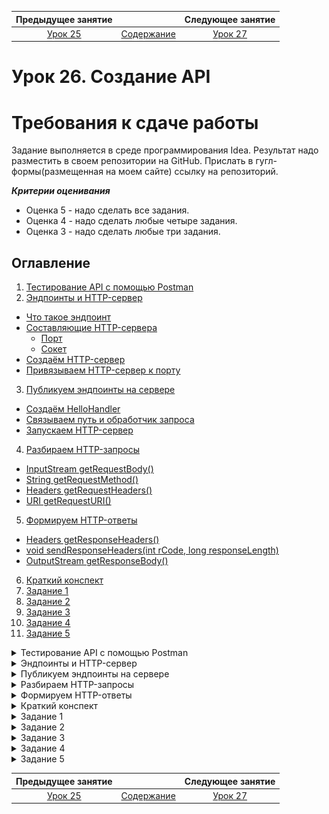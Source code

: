    Предыдущее занятие   |           &nbsp;           |   Следующее занятие    
:----------------------:|:--------------------------:|:----------------------:
 [Урок 25](LESSON25.MD) | [Содержание](../README.MD) | [Урок 27](LESSON27.MD) 

# Урок 26. Создание API

# Требования к сдаче работы

Задание выполняется в среде программирования Idea. Результат надо разместить в своем репозитории на GitHub.
Прислать в гугл-формы(размещенная на моем сайте) ссылку на репозиторий.

***Критерии оценивания***

* Оценка 5 - надо сделать все задания.
* Оценка 4 - надо сделать любые четыре задания.
* Оценка 3 - надо сделать любые три задания.


## Оглавление

1. [Тестирование API с помощью Postman](#тестирование-api-с-помощью-postman)
2. [Эндпоинты и HTTP-сервер](#эндпоинты-и-http-сервер)
  * [Что такое эндпоинт](#что-такое-эндпоинт)
  * [Составляющие HTTP-сервера](#составляющие-http-сервера)
    * [Порт](#порт)
    * [Сокет](#сокет)
  * [Создаём HTTP-сервер](#создаём-http-сервер)
  * [Привязываем HTTP-сервер к порту](#привязываем-http-сервер-к-порту)
3. [Публикуем эндпоинты на сервере](#публикуем-эндпоинты-на-сервере)
  * [Создаём HelloHandler](#создаём-hellohandler)
  * [Связываем путь и обработчик запроса](#связываем-путь-и-обработчик-запроса)
  * [Запускаем HTTP-сервер](#запускаем-http-сервер)
4. [Разбираем HTTP-запросы](#разбираем-http-запросы)
  * [InputStream getRequestBody()](#inputstream-getrequestbody)
  * [String getRequestMethod()](#string-getrequestmethod)
  * [Headers getRequestHeaders()](#headers-getrequestheaders)
  * [URI getRequestURI()](#uri-getrequesturi)
5. [Формируем HTTP-ответы](#формируем-http-ответы)
  * [Headers getResponseHeaders()](#headers-getresponseheaders)
  * [void sendResponseHeaders(int rCode, long responseLength)](#void-sendresponseheadersint-rcode-long-responselength)
  * [OutputStream getResponseBody()](#outputstream-getresponsebody)
6. [Краткий конспект](#краткий-конспект)
7. [Задание 1](#задание-1)
8. [Задание 2](#задание-2)
9. [Задание 3](#задание-3)
10. [Задание 4](#задание-4)
11. [Задание 5](#задание-5)


<details>

<summary>Тестирование API с помощью Postman</summary>

## Тестирование API с помощью Postman

Изучите подробно материал по [ссылке](https://testengineer.ru/gajd-po-testirovaniyu-v-postman/) 


</details>


<details>

<summary>Эндпоинты и HTTP-сервер</summary>

## Эндпоинты и HTTP-сервер

В этом уроке вы создадите свой первый HTTP-сервер. 
Но сначала разберём несколько важных терминов, которые 
помогут вам лучше понять суть работы веб-серверов.

### Что такое эндпоинт
**Эндпоинт** (от англ. _end-point_, «конечная точка») — это комбинация URL-адреса и
HTTP-метода. Каждый эндпоинт отвечает за выполнение конкретной задачи. 
Допустим, есть URL-адрес для работы с фотографиями: `http://сервер-с-фотографиями/фотографии`. 
По этому URL-адресу можно отправлять запросы с методами `GET`, `POST` и `DELETE`:
* `GET http://сервер-с-фотографиями/фотографии вернёт все фотографии`;
* `POST http://сервер-с-фотографиями/фотографии сохранит фотографию, переданную в теле запроса`;
* `DELETE http://сервер-с-фотографиями/фотографии удалит все фотографии`.

Эти три запроса — разные эндпоинты, реализующие разную логику, хотя URL-адрес у них одинаковый. 

Применительно к эндпоинтам обычно не используется полный URL-адрес. 
HTTP-сервер может быть запущен на разных серверах и под разными доменными именами,
а значит, и полный URL может быть каждый раз разный.
Вместо этого используется понятие **путь** (англ. _path_) — это часть URL, 
отвечающая за местоположение ресурса на сервере. Тогда для
нашего примера описание эндпоинтов выглядело бы так:
* `GET /фотографии`
* `POST /фотографии`
* `DELETE /фотографии`

Обычно разработчики создают отдельный 
эндпоинт для каждого действия, которое нужно выполнить клиенту. 
Примеры таких действий: 

* `GET /newsfeed` — получить ленту новостей;
* `POST /comment` — опубликовать комментарий к новости;
* `DELETE /comment/comment-id` — удалить комментарий с идентификатором comment-id.

Пути эндпоинтов иногда делают вложенными, если задача или предметная область сложные
и такое построение
элементов упростит их восприятие. Например, для новостного портала это могут быть рубрики:

* `/news/latest` — самые свежие новости;
* `/news/auto` — автоновости;
* `/news/hi-tech` — новости из мира технологий;
* `/news/hi-tech/latest` — самые свежие новости из мира технологий.

За описание и публикацию эндпоинтов отвечает HTTP-сервер. Чтобы написать свой веб-сервер, 
разработчики обычно используют библиотеку или фреймворк. Это упрощает процесс разработки. 
В стандартной библиотеке Java есть свой HTTP-сервер, он находится 
в пакете `com.sun.net.httpserver`. Главный класс, реализующий логику веб-сервера, 
называется `HttpServer`. Прежде чем поработать с ним, расскажем ещё о двух важных понятиях.

### Составляющие HTTP-сервера

#### Порт

При передаче по сети информация разбивается на блоки. 
Эти блоки называют **сетевыми пакетами** (англ. _network packet_). 
Внутри пакетов есть не только данные, но **IP-адрес** и **номер порта**. 
Они играют для сетевого пакета ту же роль, что и адрес, и имя получателя на посылке. 

Если по IP-адресу определяется нужный компьютер, то порт — число в диапазоне от
1 до 65535, которое идентифицирует конкретную программу. 
Номер порта есть у каждой программы, подключённой к сети.
Он уникален — две разные программы не могут использовать 
одинаковый порт на одном компьютере. По номеру порта операционная система 
находит программу-получателя, которой предназначен пакет данных.

> 💡 Число 65535 получено в результате применения формулы 2^16 - 1
 Число 2 здесь — это основание двоичной системы счисления, а 16 — количество бит для хранения номера порта в памяти.


### Сокет

**Сокет** (от англ. _socket_, «разъём», «розетка») — это средство операционной системы, 
через которое программа может получить доступ к сети. Процесс получения доступа 
называется открытием сокета. IP-адрес и номер сетевого порта считаются параметрами сокета. 

Чтобы открыть сокет, программа должна передать операционной системе 
конкретные IP-адрес и номер сетевого порта, которые она будет использовать
(компьютер может быть подключён к нескольким сетям и иметь несколько IP-адресов, 
плюс на нём доступно 65535 портов). 
Разрешено открывать одновременно несколько сокетов с разными настройками. 
Это необходимо, когда программа должна быть доступна из сети сразу на нескольких портах.

> 💡 В некоторых случаях операционная система может отказать программе в открытии сокета. 
> Чаще всего это происходит, если порт уже занят другой программой, 
> указан неверный IP-адрес или у программы недостаточно прав для открытия сокета.

Когда сокет открыт, программа начинает принимать входящие соединения или, как говорят разработчики, 
«слушает порт» — реагирует на сетевые запросы в соответствии со своей логикой.

![img.png](img.png)

### Создаём HTTP-сервер

Работа с классом `HttpServer` начинается с создания нового объекта.
Для этого нужен статический метод `create`.

```java
import com.sun.net.httpserver.HttpServer;

HttpServer httpServer = HttpServer.create();
```

Через этот объект будет производиться дальнейшая настройка сервера.

### Привязываем HTTP-сервер к порту

Чтобы связать созданный объект HTTP-сервера с портом, нужно использовать 
метод `bind` (англ. _bind_ — «привязывать»). В качестве параметров он принимает 
описание сокета и размер очереди **бэклога** (англ. backlog — «задолженность», «резерв»).

```java
HttpServer httpServer = HttpServer.create(); // создали веб-сервер
// связываем сервер с портом: передаём настройки сокета и бэклога
httpServer.bind(new InetSocketAddress(8080), 0);
```

Класс `InetSocketAddress` описывает сетевой сокет, то есть IP-адрес и номер порта,
по которым сервер будет ожидать входящие запросы. В нашем примере мы указали только номер
порта — `8080`. Это значит, что наш сервер будет использовать все доступные на компьютере сети 
и принимать запросы на указанный порт.

В качестве второго параметра был передан размер бэклог-очереди. 
Это число соединений, которые могут находиться в ожидании, пока сервер обрабатывает 
текущий запрос. Так как мы указали число `0`, будет использовано стандартное значение,
определённое в операционной системе, в которой запущен сервер.

Если передать, например, `5`, то сервер, который занят обработкой
очередного запроса, сможет принять еще до пяти новых запросов. 
Их он поместит в очередь ожидания. Все другие входящие соединения будут отклонятся, 
пока не появится свободное место в бэклоге.

Создание объекта HTTP-сервера и его привязку к порту можно 
объединить в одном вызове метода `create`. Для этого нужно передать ему в 
качестве параметров те же данные, что и в метод `bind`.

```java
import com.sun.net.httpserver.HttpServer;

import java.net.InetSocketAddress;

// создаём и сразу привязываем HTTP-сервер к порту
HttpServer httpServer = HttpServer.create(new InetSocketAddress(8080), 0);
```

Вызов метода `bind` и метода `create` с теми же параметрами — 
абсолютно равноценные способы привязки HTTP-сервера к порту. 

Созданный нами веб-сервер будет работать на всех доступных IP-адресах, «слушать» порт 
8080 и обрабатывать стандартное число соединений, которое предусмотрено операционной системой.

![img_1.png](img_1.png)

Теперь вы знаете, что такое эндпоинты — сочетание URL-адреса и HTTP-метода. 
Каждый такой эндпоинт отвечает за выполнение определённой задачи. А ещё мы показали,
как создать свой HTTP-сервер. Теперь на созданном веб-сервере 
нужно опубликовать необходимые эндпоинты. Всё это вы сделаете в следующем уроке.

</details>


<details>

<summary>Публикуем эндпоинты на сервере</summary>

## Публикуем эндпоинты на сервере

Мы показали, как создать HTTP-сервер, 
но у него пока нет эндпоинтов, он не запущен и не обрабатывает запросы клиента.
Пора это исправить!

### Создаём `HelloHandler`

В этом уроке создадим простой HTTP-сервер, обрабатывающий
запросы только по одному пути — `/hello`. Пока что мы не будем добавлять 
обработку конкретных HTTP-методов — и на `GET /hello`, и на `POST /hello` реакция 
сервера будет одинаковой. Зато можно считать, что эндпоинтов не один, а несколько!

Создадим класс `HelloHandler` — реализацию интерфейса `HttpHandler` 
(от англ. handler, «обработчик», «проводник»).

```java
import com.sun.net.httpserver.HttpHandler;

class HelloHandler implements HttpHandler {
}
```

Внутри класса `HelloHandler` необходимо переопределить метод 
`public void handle(HttpExchange httpExchange)`. В этом методе будет находиться код, 
который определяет логику работы эндпоинта.

В качестве аргумента метод `handle` принимает объект класса `HttpExchange` (от англ. 
_exchange_ — «обмен»). Этот объект создаёт сам HTTP-сервер 
и передаёт его в метод `handle`, когда принимает очередной запрос по сети. 
Объект класса `HttpExchange` позволяет как получить информацию о запросе, 
который принял сервер (HTTP-метод, HTTP-заголовки, тело запроса), так и настроить 
параметры ответа (код, заголовки и тело ответа). Поэтому он и называется exchange 
— ведь позволяет обменять входящую информацию на исходящую.

```java
import com.sun.net.httpserver.HttpExchange;
import com.sun.net.httpserver.HttpHandler;

import java.io.IOException;
import java.io.OutputStream;
import java.nio.charset.StandardCharsets;

class HelloHandler implements HttpHandler {
    @Override
    public void handle(HttpExchange httpExchange) throws IOException {
        // получаем запрос, но ничего не отправляем в ответ
    }
}
```


Хотя этот метод уже начнёт обрабатывать запросы, клиент ничего не узнает о реакции сервера на них. Не возвращать код сообщения в ответ — плохая практика, и зачастую такой ответ будет считаться некорректным.

Настроить код ответа поможет вызов метода
`httpExchange.sendResponseHeaders(int rCode, long responseLength)`.
Этот метод формирует и отправляет первую часть HTTP-ответа — заголовки и его код.
Аргумент `rCode` определяет код ответа, а `responseLength` — длину ответа в байтах. 
Если размер сообщения будет отличаться, оно не отправится. Можно передать в качестве 
этого параметра 0, тогда размер ответа учитываться не будет.

Теперь в ответ на запрос сервер будет возвращать код `200`.
```java
import com.sun.net.httpserver.HttpExchange;
import com.sun.net.httpserver.HttpHandler;

import java.io.IOException;

class HelloHandler implements HttpHandler {
    @Override
    public void handle(HttpExchange httpExchange) throws IOException {
        // возвращаем HTTP-ответ с кодом 200 OK и не указываем размер сообщения
        httpExchange.sendResponseHeaders(200, 0);
    }
}
```

Сейчас сервер возвращает только код ответа. Этого достаточно, чтобы сообщить, 
что запрос успешно обработан, поэтому ответ на запрос к эндпоинту может 
не содержать тело ответа. 

Если вместе с ответом необходимо передать какие-либо данные, 
нужно получить экземпляр класса `OutputStream` (выходной поток данных, или поток вывода),
который позволит записать все необходимые данные в тело ответа. 
Чтобы это сделать, следует вызвать метод 
`getResponseBody` класса `HttpExchange`. Класс `OutputStream` позволяет записывать 
данные в виде массива байтов. Для этого необходимо вызвать метод `write(byte b[])`.

```java
import com.sun.net.httpserver.HttpExchange;
import com.sun.net.httpserver.HttpHandler;

import java.io.IOException;
import java.io.OutputStream;

class HelloHandler implements HttpHandler {
    @Override
    public void handle(HttpExchange httpExchange) throws IOException {
        // формируем ответ клиенту в виде простой строки и кода ответа 200

        // устанавливаем код ответа и отправляем его вместе с заголовками по умолчанию
        httpExchange.sendResponseHeaders(200, 0);

        // отправляем тело ответа, записывая строку в выходящий поток
        String response = "Hey! Glad to see you on our server.";
        try (OutputStream os = httpExchange.getResponseBody()) {
            os.write(response.getBytes());
        }
    }
}
```

Теперь сервер сможет вежливо поприветствовать пользователя! 
Осталось лишь связать обработчик и путь.

> ⚠️ В приведённом коде важна последовательность действий. Из урока о структуре HTTP-сообщений 
> вы узнали, что они состоят из следующих частей: стартовая строка, 
> заголовок и тело (которого может и не быть).
> Вызов метода `sendResponseHeaders` сразу же отсылает клиенту 
> стартовую строку и заголовки ответа. Поэтому важно, чтобы он был вызван 
> до отправки тела ответа, иначе HTTP-сообщение будет некорректным и приведёт к ошибке.

### Связываем путь и обработчик запроса

Чтобы сервер понимал, как обрабатывать запросы по конкретному пути,
нужно связать путь и его обработчик запросов. Делается это с помощью метода
`createContext(String path, HttpHandler handler)`.

```java
HttpServer httpServer = HttpServer.create(new InetSocketAddress(8080), 0);
// связываем конкретный путь и его обработчик
httpServer.createContext("/hello", new HelloHandler());
```

Метод `createContext(String path, HttpHandler handler)` принимает следующие параметры:

* `String path` — это путь, запросы к которому нужно обработать.
В нашем примере это строка `"/hello"`.
* `HttpHandler handler` — экземпляр класса, реализующего интерфейс `HttpHandler`. 
В этом классе должна содержаться логика обработки запросов. В нашем примере это класс `HelloHandler` созданный ранее.

Пользователи смогут обратиться к созданному эндпоинту по адресу 
`http://server-address:8080/hello` в браузере.

![img_2.png](img_2.png)

Обратите внимание: в коде веб-сервера указывается только путь. 
Базовый адрес может быть доменом или IP-адресом. Такой подход позволяет
избежать жёсткой привязки в коде программы к какому-то конкретному 
IP-адресу или домену. Если позже нужно будет запустить веб-сервер
на другом базовом адресе, то вносить изменения в код не потребуется.

![img_3.png](img_3.png)

### Запускаем HTTP-сервер

Необходимые для работы сервера элементы описаны, 
и его можно запускать! Чтобы запустить сервер, нужно вызвать метод `start`.

```java
httpServer.start();
```

Итак, код веб-сервера с эндпоинтом `/hello` получился таким.

```java
import com.sun.net.httpserver.HttpExchange;
import com.sun.net.httpserver.HttpHandler;
import com.sun.net.httpserver.HttpServer;

import java.io.IOException;
import java.io.OutputStream;
import java.net.InetSocketAddress;

public class Practicum {
    private static final int PORT = 8080;

    // IOException могут сгенерировать методы create() и bind(...)
    public static void main(String[] args) throws IOException {
        HttpServer httpServer = HttpServer.create();

        httpServer.bind(new InetSocketAddress(PORT), 0); // связываем сервер с сетевым портом
        httpServer.createContext("/hello", new HelloHandler()); // связываем путь и обработчик
        httpServer.start(); // запускаем сервер

        System.out.println("HTTP-сервер запущен на " + PORT + " порту!");
    }

    static class HelloHandler implements HttpHandler {
        @Override
        public void handle(HttpExchange httpExchange) throws IOException {
            System.out.println("Началась обработка /hello запроса от клиента.");

            String response = "Hey! Glad to see you on our server.";
            httpExchange.sendResponseHeaders(200, 0);

            try (OutputStream os = httpExchange.getResponseBody()) {
                os.write(response.getBytes());
            }
        }
    }
}
```

Скопируйте этот код в IDEA и запустите HTTP-сервер на своём компьютере. 
Затем откройте адрес `http://localhost:8080/hello` в браузере — это действие будет 
равноценно отправке запроса `GET http://localhost:8080/hello`. Также отправьте этот запрос 
с помощью Postman. 

> 💡 Обратите внимание на базовый адрес `localhost` (от англ. _local_, «местный» и _host_, «тот, 
> кто принимает гостей», «хост»). Это зарезервированное доменное имя для обращения 
> к текущему компьютеру. Запросы, отправленные на `localhost`, остаются на локальном устройстве. 
> Программа-сервер работает на том же компьютере, что и программа-клиент. 
> Разработчики используют эту возможность для тестирования приложений.
> Например, чтобы проверить, насколько корректно функционируют API.

После запуска сервер будет ожидать запросы и начнёт обрабатывать их, как только они поступят. 
Когда это произойдёт, в консоли 
появится сообщение: `Началась обработка /hello запроса от клиента.`, а в браузере вы
увидите ответ от сервера: `Hey! Glad to see you on our server`. (англ. «Привет! Рады видеть 
на нашем сервере»).

Поэкспериментируйте с кодом. Например, измените текст, который возвращает 
эндпоинт `/hello`, или запустите сервер на другом порту (не на 8080).

</details>

<details>

<summary>Разбираем HTTP-запросы</summary>

## Разбираем HTTP-запросы

Любой HTTP-запрос состоит из нескольких частей: HTTP-метод, заголовки, адрес, 
а также тело запроса. Для работы с каждым из этих элементов у класса `HttpExchange` 
есть отдельные методы. Разберём их подробнее.

### InputStream getRequestBody()

Метод возвращает тело запроса, то есть данные, которые клиент отправил на сервер.
Это может быть **простой текст** (англ. plain text), картинка, любой файл — спецификация
HTTP не устанавливает ограничений для типа данных.

Важно, чтобы клиент мог закодировать эти данные в бинарном виде, 
то есть в виде нулей и единиц, а сервер — правильно раскодировать и обработать. 
Поэтому со стороны сервера иногда добавляются дополнительные проверки на тип передаваемых 
в запросе данных, на их размер и так далее.

Метод `getRequestBody` возвращает `InputStream` — входящий поток байтов. И передаёт в
него данные по мере получения очередного сетевого пакета, составляющего тело запроса.
Этот поток байтов необходимо обработать и сконвертировать в такой тип данных, с 
которым можно продолжать работать.

Для этого можно использовать метод `readAllBytes` — он дожидается завершения потока
и возвращает все полученные данные в виде массива байтов. Далее этот массив можно
передать в конструктор класса `String`, чтобы сконвертировать в строковое представление.


```java
// получаем входящий поток байтов
InputStream inputStream = httpExchange.getRequestBody()
// дожидаемся получения всех данных в виде массива байтов и конвертируем их в строку
String body = new String(inputStream.readAllBytes(), StandardCharsets.UTF_8);
System.out.println("Тело запроса:\n" + body);
```

Обратите внимание: при построении строки из массива байтов мы также указали кодировку 
символов — `StandardCharsets.UTF_8`. Она необходима для правильного преобразования байтов в строку.

Проверьте работу метода `getRequestBody`. Скопируйте код, который найдёте ниже, 
в IDEA, запустите и отправьте `POST`-запрос на `http://localhost:8080/hello` с помощью Postman. 
В теле запроса укажите своё имя. В качестве типа данных тела запроса(Body) выберите `raw/Text` 
(простой текст).

![img_4.png](img_4.png)

```java
import com.sun.net.httpserver.HttpExchange;
import com.sun.net.httpserver.HttpHandler;
import com.sun.net.httpserver.HttpServer;

import java.io.IOException;
import java.io.InputStream;
import java.io.OutputStream;
import java.net.InetSocketAddress;
import java.nio.charset.StandardCharsets;

class HelloHandler implements HttpHandler {
    @Override
    public void handle(HttpExchange httpExchange) throws IOException {
        // считываем тело запроса и преобразуем в строку
        InputStream inputStream = httpExchange.getRequestBody();
        String name = new String(inputStream.readAllBytes(), StandardCharsets.UTF_8);
        System.out.println("Тело запроса:\n" + name);

        httpExchange.sendResponseHeaders(200, 0);

        try (OutputStream os = httpExchange.getResponseBody()) {
            String response = "Привет " + name + "! Рады видеть на нашем сервере.";
            os.write(response.getBytes());
        }
    }
}

public class Practicum {
    private static final int PORT = 8080;

    public static void main(String[] args) throws IOException {
        HttpServer httpServer = HttpServer.create(new InetSocketAddress(PORT), 0);
        httpServer.createContext("/hello", new HelloHandler());
        httpServer.start();
        System.out.println("HTTP-сервер запущен на " + PORT + " порту!");
    }
}
```

Вы увидите переданное серверу имя в консоли, 
а также в строке, которую сервер вернёт в качестве ответа.

### String getRequestMethod()

`getRequestMethod` возвращает HTTP-метод, который клиент использовал при отправке запроса.
По нему сервер определяет, какое действие нужно выполнить. 
С помощью этого метода можно сделать из одного эндпоинта `/hello` несколько.

```java
import com.sun.net.httpserver.HttpExchange;
import com.sun.net.httpserver.HttpHandler;
import com.sun.net.httpserver.HttpServer;

import java.io.IOException;
import java.io.OutputStream;
import java.net.InetSocketAddress;

class HelloHandler implements HttpHandler {
    @Override
    public void handle(HttpExchange httpExchange) throws IOException {

        String method = httpExchange.getRequestMethod();
        System.out.println("Началась обработка " + method + " /hello запроса от клиента.");

        String response;
        switch(method) {
            case "POST":
                response = "Вы использовали метод POST!";
                break;
            case "GET":
                response = "Вы использовали метод GET!";
                break;
            default:
                response = "Вы использовали какой-то другой метод!";
        }

        httpExchange.sendResponseHeaders(200, 0);

        try (OutputStream os = httpExchange.getResponseBody()) {
            os.write(response.getBytes());
        }
    }
}

public class Practicum {
    private static final int PORT = 8080;

    public static void main(String[] args) throws IOException {
        HttpServer httpServer = HttpServer.create(new InetSocketAddress(PORT), 0);
        httpServer.createContext("/hello", new HelloHandler());
        httpServer.start();
        System.out.println("HTTP-сервер запущен на " + PORT + " порту!");
    }
}
```

С помощью Postman отправьте запросы с разными HTTP-методами 
на адрес localhost:8080/hello и посмотрите на результат

### Headers getRequestHeaders()

С помощью этого метода можно прочитать заголовки, которые передал клиент. 
Заголовки используются по-разному:
* Клиент может передать серверу предпочтительный язык. Эта возможность важна для крупных международных сайтов, которыми пользуются люди из разных стран и говорящие на разных языках.
* Клиент может передать секретные данные (обычно логин и пароль или ключ) для авторизации пользователя. Такие заголовки часто применяются при разработке личных кабинетов пользователя: в банках, социальных сетях и других сервисах.
* В заголовке может сообщаться тип передаваемых данных. Например, 
заголовок `Content-type: application/json` говорит, что тело запроса передаётся в формате JSON.
Этот заголовок также может содержать информацию о кодировке символов,
например — `Content-Type: text/html; charset=utf-8.`

Метод `getRequestHeaders` возвращает `Headers` — по сути это расширенная хеш-таблица
`Map<String,List<String>>`. В ней ключ — это название заголовка, 
а значение — это список его значений. С его помощью можно, например, вывести все заголовки:

```java
Headers requestHeaders = httpExchange.getRequestHeaders();
System.out.println("Заголовки запроса: " + requestHeaders.entrySet());
```

Также можно проверить конкретный заголовок:

```java
List<String> contentTypeValues = requestHeaders.get("Content-type");
if ((contentTypeValues != null) && (contentTypeValues.contains("application/json"))) {
    System.out.println("Это JSON!");
}
```

Некоторые заголовки заполняются браузером автоматически — например, `User-Agent`. 
Он содержит информацию о ПО, которое использует клиент. Структура `User-Agent `может отличаться.
Обычно 
в этом заголовке передаются данные об операционной системе и браузере — их название и версия.

```java
User-Agent: Mozilla/5.0 (Macintosh; Intel Mac OS X 10_15_7) AppleWebKit/537.36 (KHTML, like Gecko) Chrome/96.0.4664.55 Safari/537.36
```

Попробуйте запустить следующий код и вызвать эндпоинт `/hello` из Postman и из браузера.

```java
import com.sun.net.httpserver.Headers;
import com.sun.net.httpserver.HttpExchange;
import com.sun.net.httpserver.HttpHandler;
import com.sun.net.httpserver.HttpServer;

import java.io.IOException;
import java.io.OutputStream;
import java.net.InetSocketAddress;

class HelloHandler implements HttpHandler {
    @Override
    public void handle(HttpExchange httpExchange) throws IOException {
        /* Получаем заголовки запроса, выводим их в консоль 
           и возвращаем в качестве тела ответа. */
        Headers requestHeaders = httpExchange.getRequestHeaders();
        String response = "Request headers: \n" + requestHeaders.entrySet();
        System.out.println(response);

        httpExchange.sendResponseHeaders(200, 0);

        try (OutputStream os = httpExchange.getResponseBody()) {
            os.write(response.getBytes());
        }
    }
}

public class Practicum {
    private static final int PORT = 8080;

    public static void main(String[] args) throws IOException {
        HttpServer httpServer = HttpServer.create(new InetSocketAddress(PORT), 0);
        httpServer.createContext("/hello", new HelloHandler());
        httpServer.start();
        System.out.println("HTTP-сервер запущен на " + PORT + " порту!");
    }
}
```

Обратите внимание, как меняются передаваемые заголовки при использовании браузера и Postman.

### URI getRequestURI()

Этот метод возвращает **URI**, использованный клиентом при вызове сервера. 

> URI — это символьная строка, позволяющая идентифицировать какой-либо ресурс: 
> документ, изображение, файл и так далее.

У URI несколько элементов, но в нашем случае важен `path`. С его помощью API 
будет принимать **параметры пути** (англ. _path parameters_) — это части пути, 
которые можно использовать при обработке запроса.

Параметры пути обычно заключаются в фигурные скобки, например:


* `POST user/{id}` — создаст пользователя с указанным `id`;
* `GET index/{city}/{street}/{building}` — вернёт почтовый индекс города `city` на улице 
`street`, здания номер `building`;
* `DELETE user/{email}/comment`s — удалит комментарии пользователя с переданным `email`.

В нашем примере эндпоинт `hello/{name}` может возвращать приветствие по переданному 
имени — на запрос `hello/Игорь` сервер вернёт «Привет, Игорь!». 
Строку `httpServer.createContext("/hello", new HelloHandler()); `
менять не понадобится — запросы и к `/hello`, и к `hello/Игорь`, 
и к `hello/очень/большой/запрос` будут обрабатываться 
одним и тем же обработчиком. Чтобы вернуть в ответе полученный параметр пути, нужно:

1. Получить URI, по которому был отправлен запрос.
```java
 URI requestURI = httpExchange.getRequestURI();
```

2. Из экземпляра URI получить path.
```java
 String path = requestURI.getPath();
 
```
3. Получить строку вида `/hello/имя`. Её необходимо разбить на составляющие. 
Для этого можно воспользоваться методом `split(...)` для строк.

```java
 String[] splitStrings = path.split("/");

```
4. Взять второй элемент (элемент под нулевым индексом — от начала строки до первого
`/` — будет пустой строкой, первый — `hello`, второй — тот, который нужен).

```java
 String name = splitStrings[2];
 
```

Теперь полученный параметр можно возвращать в ответе! 
Убедитесь в этом: запустите следующий код и отправьте 
запрос вида `http://localhost:8080/hello/{имя}` из Postman и из браузера:

```java
import com.sun.net.httpserver.HttpExchange;
import com.sun.net.httpserver.HttpHandler;
import com.sun.net.httpserver.HttpServer;

import java.io.IOException;
import java.io.OutputStream;
import java.net.InetSocketAddress;

class HelloHandler implements HttpHandler {
    @Override
    public void handle(HttpExchange httpExchange) throws IOException {
        // получаем путь, на который пришел запрос
        String path = httpExchange.getRequestURI().getPath();
        // разбиваем путь на компоненты и берём последний
        String name = path.split("/")[2];
        // выводим полученное имя в консоль и в качестве ответа
        System.out.println("Имя: " + name);
        httpExchange.sendResponseHeaders(200, 0);

        try (OutputStream os = httpExchange.getResponseBody()) {
            String response = "Привет, " + name + "!";
            os.write(response.getBytes());
        }
    }
}

public class Practicum {
    private static final int PORT = 8080;

    public static void main(String[] args) throws IOException {
        HttpServer httpServer = HttpServer.create(new InetSocketAddress(PORT), 0);
        httpServer.createContext("/hello", new HelloHandler());
        httpServer.start();
        System.out.println("HTTP-сервер запущен на " + PORT + " порту!");
    }
}
```

</details>

<details>

<summary>Формируем HTTP-ответы</summary>

## Формируем HTTP-ответы<

В классе HttpExchange есть методы не только для чтения запроса, 
но и для формирования ответа. Они помогают заполнять заголовки, 
статус-код и тело ответа. Рассмотрим их.

### Headers getResponseHeaders()

С помощью этого метода можно добавить к ответу HTTP-заголовки. 
Метод `getResponseHeaders` возвращает объект 
класса [Headers](https://docs.oracle.com/en/java/javase/11/docs/api/jdk.httpserver/com/sun/net/httpserver/Headers.html).
Все дальнейшие действия по редактированию заголовков выполняются с этим объектом.

```java

Headers headers = httpExchange.getResponseHeaders();

/* Content-Type — это один из стандартных заголовков.
   С его помощью клиент понимает, в каком формате пришло тело ответа:
   text/plain означает, что ответ состоит из простого текста,
   a charset=utf-8 — что текст закодирован в кодировке Юникод. */
headers.set("Content-Type", "text/plain; charset=utf-8");

// можно создать свои собственные заголовки
headers.set("X-your-own-header", "any-information-you-want");
headers.set("X-your-own-header-2", "any-information-you-want-2");

```

Обратите внимание, что настраивать заголовки нужно до вызова метода `sendResponseHeaders`. 

Запустите код и исследуйте заголовки ответа в Postman.

```java
import com.sun.net.httpserver.Headers;
import com.sun.net.httpserver.HttpExchange;
import com.sun.net.httpserver.HttpHandler;
import com.sun.net.httpserver.HttpServer;

import java.io.IOException;
import java.io.OutputStream;
import java.net.InetSocketAddress;

class HelloHandler implements HttpHandler {
    @Override
    public void handle(HttpExchange httpExchange) throws IOException {

        // добавляем заголовки в ответ
        Headers headers = httpExchange.getResponseHeaders();
        headers.set("Content-Type", "text/plain; charset=utf-8");
        headers.set("X-your-own-header", "any-information-you-want");
        headers.set("X-your-own-header-2", "any-information-you-want-2");
        
        // отправляем стартовую строку и настроенные заголовки ответа
        httpExchange.sendResponseHeaders(200, 0);

        try (OutputStream os = httpExchange.getResponseBody()) {
            os.write("Привет! Рады видеть на нашем сервере.".getBytes());
        }
    }
}

public class Practicum {
    private static final int PORT = 8080;

    public static void main(String[] args) throws IOException {
        HttpServer httpServer = HttpServer.create(new InetSocketAddress(PORT), 0);
        httpServer.createContext("/hello", new HelloHandler());
        httpServer.start();
        System.out.println("HTTP-сервер запущен на " + PORT + " порту!");
    }
}
```

### void sendResponseHeaders(int rCode, long responseLength)

Этот метод мы уже упоминали. Он принимает на вход два параметра: код статуса ответа и длину сообщения.

```java
httpExchange.sendResponseHeaders(200, 787);
```

После вызова `sendResponseHeaders` сервер отправит клиенту стартовую строку 
и заголовки ответа. Обратите внимание: этот метод нужно вызывать после того,
как настроены заголовки и до вызова метода `getResponseBody`.

### OutputStream getResponseBody()

Этот метод определяет, что вернётся клиенту в теле ответа. 
Метод `getResponseBody` возвращает объект `OutputStream`, в который нужно 
записать массив байтов. После того как байты записаны, у объекта `OutputStream` нужно
вызвать метод `close`.

```java
OutputStream os = httpExchange.getResponseBody();
os.write("Тело ответа в виде простого текста".getBytes());
os.close();
```

Или можно воспользоваться `try-with-resources`, как мы показывали ранее.

```java
try (OutputStream os = httpExchange.getResponseBody()) {
    os.write("Тело ответа в виде простого текста".getBytes());
}
```

</details>

<details>

<summary>Краткий конспект</summary>

## Краткий конспект

Подытожим, какие знания в этом пригодятся:
* Для тестирования Web API используют специальные программы — например, Insomnia, Postman.
Они позволяют осуществлять HTTP-запросы к эндпоинтам веб-сервера.
* **Эндпоинт** — это комбинация URL-адреса и HTTP-метода. Каждый эндпоинт 
отвечает за выполнение конкретной задачи.
* **Путь** — это часть URL, отвечающая за местоположение ресурса на сервере. 
Применительно к эндпоинтам обычно говорят о пути, а не о полном URL-адресе. 
Иногда используют вложенные пути — например, `/news/latest`.
* **Сокет** — это средство операционной системы, через которое программа может 
получить доступ к сети. Процесс получения доступа называется открытием сокета. 
IP-адрес и номер сетевого порта считаются параметрами сокета.
В дальнейшем по этому адресу и номеру порта можно будет взаимодействовать с программой из сети.
* За описание и публикацию эндпоинтов отвечает **HTTP-сервер**. 
Класс `com.sun.net.httpserver.HttpServer` реализует HTTP-сервер в Java.
* Для работы с экземпляром `HttpServer` его нужно создать с помощью метода `create` и 
связать с портом с помощью метода `bind`.
* Чтобы начать обрабатывать HTTP-запросы, нужно создать класс-обработчик, 
имплементирующий интерфейс `HttpHandler`, и переопределить в 
нём метод `public void handle(HttpExchange httpExchange)`. 
Именно этот метод будет вызван, когда в обработчик поступит HTTP-запрос. 
В объекте `httpExchange` при этом будут содержаться данные о запросе. 
В него же нужно записать данные ответа.
* Среди наиболее часто используемых данных о запросе в `httpExchange` содержатся метод 
запроса (возвращается методом `getRequestMethod`), заголовки запроса
(возвращаются методом `getRequestHeaders`), тело запроса (метод `getRequestBody`) и `URI`,
к которому был вызов (метод `getRequestURI`).
* Для возвращения кода ответа используют метод `httpExchange.sendResponseHeaders`. 
Тело ответа нужно записать в поток вывода, получаемый методом `getResponseBody`.
* Чтобы привязать обработчик к определённому пути, используют метод 
`createContext(String path, HttpHandler handler)`. Его нужно вызвать у объекта класса `HttpServer`.
* Чтобы экземпляр `HttpServer` начал обрабатывать запросы, 
его нужно запустить — вызвать у него метод `start`.
 

</details>


<details>

<summary>Задание 1</summary>

## Задание 1

Добавьте в код сервера новый обработчик для эндпоинта `/day`. 
Сервер должен отвечать случайно выбранным днём недели, 
то есть одной из строк — `“MONDAY"`, `"TUESDAY"`, `"WEDNESDAY"` и так далее.
Для этого можно использовать 
стандартное перечисление `DayOfWeek`  и класс `Random`.

```java
import com.sun.net.httpserver.HttpExchange;
import com.sun.net.httpserver.HttpHandler;
import com.sun.net.httpserver.HttpServer;

import java.io.IOException;
import java.io.OutputStream;
import java.net.InetSocketAddress;
import java.util.Random;

public class Practicum {
    private static final int PORT = 8080;

    // IOException могут сгенерировать методы create() и bind(...)
    public static void main(String[] args) throws IOException {
        HttpServer httpServer = HttpServer.create();

        httpServer.bind(new InetSocketAddress(PORT), 0);
        httpServer.createContext("/hello", new HelloHandler());
				// добавьте новый обработчик для /day тут
        httpServer.start(); // запускаем сервер

        System.out.println("HTTP-сервер запущен на " + PORT + " порту!");
		httpServer.stop(1); // завершение сервера необходимо для тренажёра
    }

    static class HelloHandler implements HttpHandler {
        @Override
        public void handle(HttpExchange httpExchange) throws IOException {
            System.out.println("Началась обработка /day запроса от клиента.");

            String response = "Hey! Glad to see you on our server.";
            httpExchange.sendResponseHeaders(200, 0);

            try (OutputStream os = httpExchange.getResponseBody()) {
                os.write(response.getBytes());
            }
        }
    }

		// объявите класс-обработчик тут
}


```

### Подсказки

* Выбрать номер случайного дня можно с помощью объекта класса `Random` 
и его метода `nextInt`, который нужно ограничить количеством элементов 
перечисления.
* Для получения случайного дня недели, можно воспользоваться статическим методом
`of` — `DayOfWeek.of(rndDayNumber).name()`.
* Не забудьте, что перед отправкой тела ответа нужно отправить стартовую строку и заголовки.
* Чтобы отправить тело ответа, нужно получить `OutputStream`. 
Запишите в него ответ, используя для этого конструкцию `try-with-resources`.

</details>


<details>

<summary>Задание 2</summary>

## Задание 2

Реализуйте API со следующей логикой:
* Для метода `GET /hello` всегда возвращается один ответ — «Здравствуйте!».
  * Для метода `POST /hello/{профессия}/{имя}`:
  * Тело запроса считается приветствием.
  * Если передан заголовок `X-Wish-Good-Day=true`, возвращается ответ вида `«[приветствие, профессия имя]! Хорошего дня!»`.
  Например, на запрос `/hello/программист/Егор`, заголовок `wishGoodDay=true` и тело запроса `Доброе утро` корректный ответ — `«Доброе утро, программист Егор! Хорошего дня!»`.
* Если заголовок отсутствует, возвращается ответ вида `«[приветствие, профессия имя]!»`.
* Для любого другого метода выводится сообщение об ошибке — «Некорректный метод!».

Будьте внимательны: при возникновении ошибки (например, `NullPointerException`) в консоли 
не будет отображаться никакой информации. Тестируйте аккуратно!


```java


import com.sun.net.httpserver.Headers;
import com.sun.net.httpserver.HttpExchange;
import com.sun.net.httpserver.HttpHandler;
import com.sun.net.httpserver.HttpServer;

import java.io.IOException;
import java.io.InputStream;
import java.io.OutputStream;
import java.net.InetSocketAddress;
import java.nio.charset.StandardCharsets;
import java.util.List;

class HelloHandler implements HttpHandler {
    @Override
    public void handle(HttpExchange httpExchange) throws IOException {
        String response;

        // извлеките метод из запроса
        String method = ...

        switch(...) {
            case ...:
                response = handlePostRequest(httpExchange);
            case ...:
                response = handleGetRequest(httpExchange);
            // не забудьте про ответ для остальных методов
            ...
        }

        httpExchange.sendResponseHeaders(200, 0);
        try (OutputStream os = httpExchange.getResponseBody()) {
            os.write(response.getBytes());
        }
    }

    private static String handleGetRequest(HttpExchange httpExchange) {
        // обработайте GET-запрос в соответствии с условиями задания
        ...
    }

    private static String handlePostRequest(HttpExchange httpExchange) throws IOException {
        // обработайте POST-запрос в соответствии с условиями задания

        // извлеките path из запроса
        String path = ...
        // а из path — профессию и имя
        String profession = ...
        String name = ...

        // извлеките тело запроса 
        ...
        String body = ...

        // объедините полученные данные из тела и пути запроса
        String response = ...

        // извлеките заголовок и в зависимости от условий дополните ответ
        List<String> wishGoodDay = ...
        // верните полученную строку ответа
        ...
    }
}

public class Practicum {
    private static final int PORT = 8080;

    public static void main(String[] args) throws IOException {
        HttpServer httpServer = HttpServer.create(new InetSocketAddress(PORT), 0);
        httpServer.createContext("/hello", new HelloHandler());
        httpServer.start();
        System.out.println("HTTP-сервер запущен на " + PORT + " порту!");
        httpServer.stop(2);
    }
}

```


### Подсказки

* Получить HTTP-метод можно с помощью `httpExchange.getRequestMethod()`.
* Получить тело запроса поможет метод `getRequestBody` класса `HttpExchange`,
а также метод `readAllBytes` класса `InputStream`.
* Получить профессию и имя из запроса можно с помощью следующего кода:

```java
  String path = httpExchange.getRequestURI().getPath();
  String[] splitStrings = path.split("/");
  String profession = splitStrings[2];
  String name = splitStrings[3];

```
   
Проверить нужный заголовок поможет этот код:
```java
  List<String> wishGoodDay = requestHeaders.get("X-Wish-Good-Day");
  if ((wishGoodDay != null) && (wishGoodDay.contains("true"))) {
      ...
  }
   ```

</details>



<details>

<summary>Задание 3</summary>

## Задание 3

Вам нужно создать HTTP-сервер для небольшой социальной сети. Сервер сможет обрабатывать запросы к трём эндпоинтам:
* `GET /posts` — для получения списка всех постов;
* `GET /posts/{postId}/comments` — для получения комментариев к посту;
* `POST /posts/{postId}/comments` — для добавления нового комментария к посту.

На первом этапе реализуйте метод `getEndpoint` — он должен:
* анализировать, к какому из трёх перечисленных выше эндпоинтов был запрос;
* возвращать один из элементов перечисления определённого в классе PostsHandler.

```java
enum Endpoint {GET_POSTS, GET_COMMENTS, POST_COMMENT, UNKNOWN} 
```

Также реализуйте метод `writeResponse`, который возвращает HTTP-ответ с 
указанным кодом статуса и строкой, которую нужно передать в качестве тела.
Учтите, что если передана пустая строка, то ответ должен быть отправлен без тела.

Не забудьте доработать метод `main`, в котором нужно сконфигурировать и запустить `HttpServer`.

```java

import com.sun.net.httpserver.HttpExchange;
import com.sun.net.httpserver.HttpHandler;
import com.sun.net.httpserver.HttpServer;

import java.io.*;
import java.net.InetSocketAddress;
import java.nio.charset.Charset;
import java.nio.charset.StandardCharsets;

class PostsHandler implements HttpHandler {
    private static final Charset DEFAULT_CHARSET = StandardCharsets.UTF_8;
    @Override
    public void handle(HttpExchange exchange) throws IOException {

        // получите информацию об эндпоинте, к которому был запрос
        Endpoint endpoint = ...

        switch (endpoint) {
            case GET_POSTS: {
                writeResponse(exchange, "Получен запрос на получение постов", 200);
                break;
            }
            case GET_COMMENTS: {
                writeResponse(exchange, "Получен запрос на получение комментариев", 200);
                break;
            }
            case POST_COMMENT: {
                writeResponse(exchange, "Получен запрос на добавление комментария", 200);
                break;
            }
            default:
                writeResponse(exchange, "Такого эндпоинта не существует", 404);
        }
    }

    private Endpoint getEndpoint(String requestPath, String requestMethod) {
        // реализуйте этот метод, проанализировав путь и метод запроса
        // ...
    }

    private void writeResponse(HttpExchange exchange,
                               String responseString,
                               int responseCode) throws IOException {
            /*
             Реализуйте отправку ответа, который содержит responseString в качестве тела ответа
             и responseCode в качестве кода ответа.
             Учтите, что если responseString — пустая строка, то её не нужно передавать в ответе.
             В этом случае ответ отправляется без тела.
             */
        // ...
    }

    enum Endpoint {GET_POSTS, GET_COMMENTS, POST_COMMENT, UNKNOWN}
}

public class Practicum {
    private static final int PORT = 8080;

    public static void main(String[] args) throws IOException {

        // добавьте код для конфигурирования и запуска сервера
        // ...

        System.out.println("HTTP-сервер запущен на " + PORT + " порту!");
        // завершаем работу сервера для корректной работы тренажёра
        httpServer.stop(1);
    }
}

```


### Подсказки

* Чтобы определить, к каким эндпоинтам был сделан запрос, проанализируйте путь, 
указанный в запросе (`exchange.getRequestURI().getPath()`), 
и HTTP-метод запроса (`exchange.getRequestMethod()`). 
Эти значения являются аргументами метода `getEndpoint`.
* Чтобы отличить эндпоинт получения постов от эндпоинтов, связанных 
с комментариями, проверьте, заканчивается ли путь на `posts` или содержит
в себе ещё и `comments`. Также проверьте в пути количество частей, 
разделённых косой чертой — `/`.
* Чтобы сформировать нужный ответ, получите объект типа `OutputStream` с 
помощью метода `getResponseBody`. Обратите внимание: нужно использовать 
конструкцию `try-with-resources`, чтобы `OutputStream` был 
закрыт после завершения работы с ним.
* Помните: метод `sendResponseHeaders` должен быть вызван до метода `getResponseBody`.


</details>

<details>

<summary>Задание 4</summary>

## Задание 4

Продолжаем разрабатывать HTTP-сервер для социальной сети.
На этом этапе нужно реализовать обработку двух эндпоинтов:

* `GET /posts` — для получения списка всех постов;
* `GET /posts/{postId}/comments` — для получения комментариев к посту.

Для этого в код программы были добавлены классы `Post` и `Comment` — они содержат информацию
о постах и комментариях соответственно. У этих классов переопределён 
метод `toString` — его можно использовать для получения текстового представления объекта.
Также для удобства в программе созданы несколько постов и комментариев. 
Они передаются в класс `PostsHandler` через его конструктор.

Ваша задача — сосредоточиться на классе `PostsHandler` и доработать следующие 
вспомогательные методы:
* `handleGetPosts` — формирует HTTP-ответ, содержащий список постов в текстовом виде.
* `handleGetComments` — формирует HTTP-ответ, содержащий список комментариев указанного 
поста. Определить, какой именно пост нужен, поможет метод `getPostId`. 
В методе `handleGetComments` нужно также предусмотреть обработку двух ситуаций:
  * Если был передан некорректный идентификатор поста, то ответ должен содержать 
  текст `Некорректный идентификатор поста`, а его код должен быть равен `400`.
  * Если пост с указанным идентификатором не найден, то ответ должен содержать
  текст `Пост с идентификатором postId не найден`, где вместо `postId` будет переданный 
  идентификатор. Код ответа должен быть равен `404`.
* `getPostId` — извлекает идентификатор поста из пути, указанного в запросе. 
Если идентификатор указан некорректно — например, не является числом, 
то нужно вернуть пустой объект `Optional`.

Для отправки ответов используйте вспомогательный метод `writeResponse`.

Пример и формат ответа:

`GET /posts`

```java
Post{id=1, text='Привет, мир! Это мой самый первый пост здесь!', comments=[Comment{user='Великий комментатор', text='Классный контент, подписка!'}, Comment{user='Unknown user', text='Много букв'}]}
Post{id=2, text='Я долго думал, что написать во втором посте, но решил пойти попить чай.', comments=[]} 

```

`GET /post/1/comments`

```java
Comment{user='Великий комментатор', text='Классный контент, подписка!'}
Comment{user='Unknown user', text='Много букв'} 

```


```java

import com.sun.net.httpserver.HttpExchange;
import com.sun.net.httpserver.HttpHandler;
import com.sun.net.httpserver.HttpServer;

import java.io.*;
import java.net.InetSocketAddress;
import java.nio.charset.Charset;
import java.nio.charset.StandardCharsets;
import java.util.ArrayList;
import java.util.List;
import java.util.Optional;
import java.util.stream.Collectors;

class PostsHandler implements HttpHandler {
    private static final Charset DEFAULT_CHARSET = StandardCharsets.UTF_8;

    private final List<Post> posts;

    public PostsHandler(List<Post> posts) {
        this.posts = posts;
    }

    @Override
    public void handle(HttpExchange exchange) throws IOException {
        Endpoint endpoint = getEndpoint(exchange.getRequestURI().getPath(), exchange.getRequestMethod());

        switch (endpoint) {
            case GET_POSTS: {
                handleGetPosts(exchange);
                break;
            }
            case GET_COMMENTS: {
                handleGetComments(exchange);
                break;
            }
            case POST_COMMENT: {
                handlePostComments(exchange);
                break;
            }
            default:
                writeResponse(exchange, "Такого эндпоинта не существует", 404);
        }
    }

    private void handleGetPosts(HttpExchange exchange) throws IOException {
        // верните ответ, представляющий список постов. Код ответа должен быть 200.
        // информация по каждому посту должна начинаться с новой строки.
        // для преобразования объекта поста в строку воспользуйтесь его методом toString
        ...
    }

    private void handleGetComments(HttpExchange exchange) throws IOException {
        Optional<Integer> postIdOpt = getPostId(exchange);

        /* Верните комментарии указанного поста. Информация о каждом комментарии 
           должна начинаться с новой строки. Код статуса — 200.
           Если запрос был составлен неверно, верните сообщение об ошибке с кодом 400.
           Если пост с указанным идентификатором не найден, верните сообщение об этом с кодом 404. */
        ...
    }

    private Optional<Integer> getPostId(HttpExchange exchange) {
        /* Реализуйте метод получения идентификатора поста.
           Если идентификатор не является числом, верните Optional.empty(). */
        ...
    }

    private void handlePostComments(HttpExchange exchange) throws IOException {
        writeResponse(exchange, "Этот эндпоинт пока не реализован", 200);
    }

    private Endpoint getEndpoint(String requestPath, String requestMethod) {
        String[] pathParts = requestPath.split("/");

        if (pathParts.length == 2 && pathParts[1].equals("posts")) {
            return Endpoint.GET_POSTS;
        }
        if (pathParts.length == 4 && pathParts[1].equals("posts") && pathParts[3].equals("comments")) {
            if (requestMethod.equals("GET")) {
                return Endpoint.GET_COMMENTS;
            }
            if (requestMethod.equals("POST")) {
                return Endpoint.POST_COMMENT;
            }
        }
        return Endpoint.UNKNOWN;
    }

    private void writeResponse(HttpExchange exchange,
                               String responseString,
                               int responseCode) throws IOException {
        try (OutputStream os = exchange.getResponseBody()) {
            exchange.sendResponseHeaders(responseCode, 0);
            os.write(responseString.getBytes(DEFAULT_CHARSET));
        }
        exchange.close();
    }

    enum Endpoint {GET_POSTS, GET_COMMENTS, POST_COMMENT, UNKNOWN}
}

public class Practicum {
    private static final int PORT = 8080;

    public static void main(String[] args) throws IOException {
        // инициализация начальных данных
        List<Post> posts = new ArrayList<>();
        Post post1 = new Post(1, "Это первый пост, который я здесь написал.");
        post1.addComment(new Comment("Пётр Первый", "Я успел откомментировать первым!"));
        posts.add(post1);

        Post post2 = new Post(22, "Это будет второй пост. Тоже короткий.");
        posts.add(post2);

        Post post3 = new Post(333, "Это пока последний пост.");
        posts.add(post3);

        // настройка и запуск HTTP-сервера
        HttpServer httpServer = HttpServer.create(new InetSocketAddress(PORT), 0);
        httpServer.createContext("/posts", new PostsHandler(posts));
        httpServer.start(); // запускаем сервер

        System.out.println("HTTP-сервер запущен на " + PORT + " порту!");
        // завершаем работу сервера для корректной работы тренажёра
        httpServer.stop(1);
    }
}

class Post {
    private int id;
    private String text;
    private List<Comment> comments = new ArrayList<>();

    public Post(int id, String text) {
        this.id = id;
        this.text = text;
    }

    public int getId() {
        return id;
    }

    public void addComment(Comment comment) {
        comments.add(comment);
    }

    public List<Comment> getComments() {
        return comments;
    }

    @Override
    public String toString() {
        return "Post{" +
                "id=" + id +
                ", text='" + text + '\'' +
                ", comments=" + comments +
                '}';
    }
}

class Comment {
    private String user;
    private String text;

    public Comment(String user, String text) {
        this.user = user;
        this.text = text;
    }

    @Override
    public String toString() {
        return "Comment{" +
                "user='" + user + '\'' +
                ", text='" + text + '\'' +
                '}';
    }
}

import com.sun.net.httpserver.HttpExchange;
import com.sun.net.httpserver.HttpHandler;
import com.sun.net.httpserver.HttpServer;

import java.io.*;
import java.net.InetSocketAddress;
import java.nio.charset.Charset;
import java.nio.charset.StandardCharsets;
import java.util.ArrayList;
import java.util.List;
import java.util.Optional;
import java.util.stream.Collectors;

class PostsHandler implements HttpHandler {
    private static final Charset DEFAULT_CHARSET = StandardCharsets.UTF_8;

    private final List<Post> posts;

    public PostsHandler(List<Post> posts) {
        this.posts = posts;
    }

    @Override
    public void handle(HttpExchange exchange) throws IOException {
        Endpoint endpoint = getEndpoint(exchange.getRequestURI().getPath(), exchange.getRequestMethod());

        switch (endpoint) {
            case GET_POSTS: {
                handleGetPosts(exchange);
                break;
            }
            case GET_COMMENTS: {
                handleGetComments(exchange);
                break;
            }
            case POST_COMMENT: {
                handlePostComments(exchange);
                break;
            }
            default:
                writeResponse(exchange, "Такого эндпоинта не существует", 404);
        }
    }

    private void handleGetPosts(HttpExchange exchange) throws IOException {
        // верните ответ, представляющий список постов. Код ответа должен быть 200.
        // информация по каждому посту должна начинаться с новой строки.
        // для преобразования объекта поста в строку воспользуйтесь его методом toString
        StringBuilder responseString = new StringBuilder();
        for (Post post : posts) {
            responseString.append(post.toString());
        }
        writeResponse(exchange, responseString.toString(), 200);
    }

    private void handleGetComments(HttpExchange exchange) throws IOException {
        Optional<Integer> postIdOpt = getPostId(exchange);

        /* Верните комментарии указанного поста. Информация о каждом комментарии
           должна начинаться с новой строки. Код статуса — 200.
           Если запрос был составлен неверно, верните сообщение об ошибке с кодом 400.
           Если пост с указанным идентификатором не найден, верните сообщение об этом с кодом 404. */
        if (postIdOpt.isEmpty()) {
            writeResponse(exchange, "Некорректный идентификатор поста", 400);
        }
        if (postIdOpt.isPresent()) {
            Optional<Post> post = posts.stream().filter(p -> p.getId() == postIdOpt.get()).findFirst();
            if (post.isPresent()) {
                StringBuilder responseString = new StringBuilder();
                for (Comment comment : post.get().getComments()) {
                    responseString.append(comment.toString()).append("\n");
                }
                writeResponse(exchange, responseString.toString(), 200);
            } else {
                writeResponse(exchange, "Пост с идентификатором " + postIdOpt.get() + " не найден", 404);
            }
        }

    }

    private Optional<Integer> getPostId(HttpExchange exchange) {
        /* Реализуйте метод получения идентификатора поста.
           Если идентификатор не является числом, верните Optional.empty(). */
        try {
            String path = exchange.getRequestURI().getPath();
            // а из path — профессию и имя
            int postId = Integer.parseInt(path.split("/")[2]);
            return Optional.of(postId);
        } catch (NumberFormatException e) {
            return Optional.empty();
        }
    }

    private void handlePostComments(HttpExchange exchange) throws IOException {
        writeResponse(exchange, "Этот эндпоинт пока не реализован", 200);
    }

    private Endpoint getEndpoint(String requestPath, String requestMethod) {
        String[] pathParts = requestPath.split("/");

        if (pathParts.length == 2 && pathParts[1].equals("posts")) {
            return Endpoint.GET_POSTS;
        }
        if (pathParts.length == 4 && pathParts[1].equals("posts") && pathParts[3].equals("comments")) {
            if (requestMethod.equals("GET")) {
                return Endpoint.GET_COMMENTS;
            }
            if (requestMethod.equals("POST")) {
                return Endpoint.POST_COMMENT;
            }
        }
        return Endpoint.UNKNOWN;
    }

    private void writeResponse(HttpExchange exchange,
                               String responseString,
                               int responseCode) throws IOException {
        try (OutputStream os = exchange.getResponseBody()) {
            exchange.sendResponseHeaders(responseCode, 0);
            os.write(responseString.getBytes(DEFAULT_CHARSET));
        }
        exchange.close();
    }

    enum Endpoint {GET_POSTS, GET_COMMENTS, POST_COMMENT, UNKNOWN}
}

public class Practicum {
    private static final int PORT = 8080;

    public static void main(String[] args) throws IOException {
        // инициализация начальных данных
        List<Post> posts = new ArrayList<>();
        Post post1 = new Post(1, "Это первый пост, который я здесь написал.");
        post1.addComment(new Comment("Пётр Первый", "Я успел откомментировать первым!"));
        posts.add(post1);

        Post post2 = new Post(22, "Это будет второй пост. Тоже короткий.");
        posts.add(post2);

        Post post3 = new Post(333, "Это пока последний пост.");
        posts.add(post3);

        // настройка и запуск HTTP-сервера
        HttpServer httpServer = HttpServer.create(new InetSocketAddress(PORT), 0);
        httpServer.createContext("/posts", new PostsHandler(posts));
        httpServer.start(); // запускаем сервер

        System.out.println("HTTP-сервер запущен на " + PORT + " порту!");
        // завершаем работу сервера для корректной работы тренажёра
        httpServer.stop(1);
    }
}




```


### Подсказки

* Для отправки ответов используйте метод `writeResponse`, реализованный в предыдущем задании.
* При обработке эндпоинтов, связанных с комментариями, помните: второй элемент
пути запроса — это всегда идентификатор поста. Его можно преобразовать в число 
с помощью метода `Integer.parseInt`.
* Если идентификатор не является целым числом, то при его преобразовании
возникнет исключение `NumberFormatException`.
* Чтобы преобразовать объект в текст, вызовите его метод `toString`, 
а чтобы добавить перенос строки, используйте специальный управляющий символ `\n`.

</details>


<details>

<summary>Задание 5</summary>

## Задание 5

Вы практически завершили реализацию HTTP-сервера. Осталось написать обработку эндпоинта для добавления комментариев.

Реализуйте метод `handlePostComments` в классе `PostsHandler`. Он будет обрабатывать
запросы на добавление комментариев к посту. Для этого также нужно реализовать
вспомогательный метод `parseComment`. Он будет принимать входящий поток байтов 
тела запроса и конструировать из его содержимого объект класса `Comment` следующим образом:
* первая строка тела запроса — имя пользователя, добавляющего комментарий;
* все остальные строки — текст комментария;
* если тело запроса пустое или содержит только одну строку, 
нужно вернуть `Optional.empty()`; в противном случае возвращается 
`Optional`, содержащий объект класса Comment с заполненными полями.

```java


import com.sun.net.httpserver.HttpExchange;
import com.sun.net.httpserver.HttpHandler;
import com.sun.net.httpserver.HttpServer;

import java.io.*;
import java.net.InetSocketAddress;
import java.nio.charset.Charset;
import java.nio.charset.StandardCharsets;
import java.util.ArrayList;
import java.util.List;
import java.util.Optional;
import java.util.stream.Collectors;

class PostsHandler implements HttpHandler {
    private static final Charset DEFAULT_CHARSET = StandardCharsets.UTF_8;

    private final List<Post> posts;

    public PostsHandler(List<Post> posts) {
        this.posts = posts;
    }

    @Override
    public void handle(HttpExchange exchange) throws IOException {
        Endpoint endpoint = getEndpoint(exchange.getRequestURI().getPath(), exchange.getRequestMethod());

        switch (endpoint) {
            case GET_POSTS: {
                handleGetPosts(exchange);
                break;
            }
            case GET_COMMENTS: {
                handleGetComments(exchange);
                break;
            }
            case POST_COMMENT: {
                handlePostComments(exchange);
                break;
            }
            default:
                writeResponse(exchange, "Такого эндпоинта не существует", 404);
        }
    }

    private void handlePostComments(HttpExchange exchange) throws IOException {
        // реализуйте обработку запроса на добавление комментария

        // извлеките идентификатор поста и обработайте исключительные ситуации
        ...
        int postId = ...;

        // получите комментарий из тела запроса
        // не забудьте обработать исключительные ситуации
        ... parseComment(exchange.getRequestBody());
        ...
        Comment comment = ...;

        // добавьте комментарий к указанном посту
        // не забудьте обработать ситуацию, когда пост не найден
        ...
    }

    private Optional<Comment> parseComment(InputStream bodyInputStream) throws IOException {
        // реализуйте код, разбирающий тело запроса и конструирующий объект комментария
        
        String body = ...;

        /* Проанализируйте тело запроса и получите из него имя пользователя и текст комментария. 
           Вам могут помочь методы indexOf и substring класса String. */
        ...
    }

    private void handleGetPosts(HttpExchange exchange) throws IOException {
        String response = posts.stream()
                .map(Post::toString)
                .collect(Collectors.joining("\n"));
        writeResponse(exchange, response, 200);
    }

    private void handleGetComments(HttpExchange exchange) throws IOException {
        Optional<Integer> postIdOpt = getPostId(exchange);
        if(postIdOpt.isEmpty()) {
            writeResponse(exchange, "Некорректный идентификатор поста", 400);
            return;
        }
        int postId = postIdOpt.get();

        for (Post post : posts) {
            if (post.getId() == postId) {
                String response = post.getComments().stream()
                        .map(Comment::toString)
                        .collect(Collectors.joining("\n"));
                writeResponse(exchange, response, 200);
                return;
            }
        }

        writeResponse(exchange, "Пост с идентификатором " + postId + " не найден", 404);
    }

    private Optional<Integer> getPostId(HttpExchange exchange) {
        String[] pathParts = exchange.getRequestURI().getPath().split("/");
        try {
            return Optional.of(Integer.parseInt(pathParts[2]));
        } catch (NumberFormatException exception) {
            return Optional.empty();
        }
    }

    private Endpoint getEndpoint(String requestPath, String requestMethod) {
        String[] pathParts = requestPath.split("/");

        if (pathParts.length == 2 && pathParts[1].equals("posts")) {
            return Endpoint.GET_POSTS;
        }
        if (pathParts.length == 4 && pathParts[1].equals("posts") && pathParts[3].equals("comments")) {
            if (requestMethod.equals("GET")) {
                return Endpoint.GET_COMMENTS;
            }
            if (requestMethod.equals("POST")) {
                return Endpoint.POST_COMMENT;
            }
        }
        return Endpoint.UNKNOWN;
    }

    private void writeResponse(HttpExchange exchange,
                               String responseString,
                               int responseCode) throws IOException {
        try (OutputStream os = exchange.getResponseBody()) {
            exchange.sendResponseHeaders(responseCode, 0);
            os.write(responseString.getBytes(DEFAULT_CHARSET));
        }
        exchange.close();
    }

    enum Endpoint {GET_POSTS, GET_COMMENTS, POST_COMMENT, UNKNOWN}
}

public class Practicum {
    private static final int PORT = 8080;

    public static void main(String[] args) throws IOException {
        // инициализация начальных данных
        List<Post> posts = new ArrayList<>();
        Post post1 = new Post(1, "Это первый пост, который я здесь написал.");
        post1.addComment(new Comment("Пётр Первый", "Я успел откомментировать первым!"));
        posts.add(post1);

        Post post2 = new Post(22, "Это будет второй пост. Тоже короткий.");
        posts.add(post2);

        Post post3 = new Post(333, "Это пока последний пост.");
        posts.add(post3);

        // настройка и запуск HTTP-сервера
        HttpServer httpServer = HttpServer.create(new InetSocketAddress(PORT), 0);
        httpServer.createContext("/posts", new PostsHandler(posts));
        httpServer.start(); // запускаем сервер

        System.out.println("HTTP-сервер запущен на " + PORT + " порту!");
        // завершаем работу сервера для корректной работы тренажёра
        httpServer.stop(1);
    }
}

class Post {
    private int id;
    private String text;
    private List<Comment> comments = new ArrayList<>();

    public Post(int id, String text) {
        this.id = id;
        this.text = text;
    }

    public int getId() {
        return id;
    }

    public void addComment(Comment comment) {
        comments.add(comment);
    }

    public List<Comment> getComments() {
        return comments;
    }

    @Override
    public String toString() {
        return "Post{" +
                "id=" + id +
                ", text='" + text + '\'' +
                ", comments=" + comments +
                '}';
    }
}

class Comment {
    private String user;
    private String text;

    public Comment(String user, String text) {
        this.user = user;
        this.text = text;
    }

    @Override
    public String toString() {
        return "Comment{" +
                "user='" + user + '\'' +
                ", text='" + text + '\'' +
                '}';
    }
}

```


В процессе реализации учтите обработку следующих ситуаций:
* Если комментарий успешно добавлен, то ответ должен содержать 
текст `Комментарий добавлен`, а его код должен быть равен `201`.
* Если был передан некорректный идентификатор поста, то ответ должен
содержать текст `Некорректный идентификатор поста`, а его код должен быть равен `400`.
* Если пост с указанным идентификатором не найден, то ответ должен
содержать текст `Пост с идентификатором postId не найден`, 
где вместо `postId` будет переданный идентификатор. Код ответа должен быть равен `404`.
* Если в комментарии не указан пользователь или текст, 
то ответ должен содержать текст `Поля комментария не могут быть пустыми`, 
а код ответа должен быть равен `400`.

```java



```


### Подсказки


</details>

   Предыдущее занятие   |           &nbsp;           |    Следующее занятие    
:----------------------:|:--------------------------:|:-----------------------:
 [Урок 25](LESSON25.MD) | [Содержание](../README.MD) | [Урок 27](LESSON27.MD)